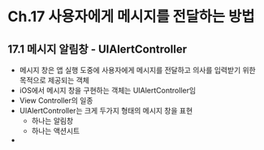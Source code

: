 # Ch.17 사용자에게 메시지를 전달하는 방법
## 17.1 메시지 알림창 - UIAlertController
- 메시지 창은 앱 실행 도중에 사용자에게 메시지를 전달하고 의사를 입력받기 위한 목적으로 제공되는 객체
- iOS에서 메시지 창을 구현하는 객체는 UIAlertController임
- View Controller의 일종
- UIAlertController는 크게 두가지 형태의 메시지 창을 표현
  - 하나는 알림창
  - 하나는 액션시트
- 
